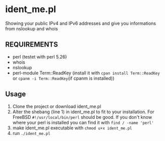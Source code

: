 # ident_me.pl
Showing your public IPv4 and IPv6 addresses and give you informations from nslookup and whois

## REQUIREMENTS
* perl  (testet with perl 5.26)
* whois
* nslookup
* perl-module Term::ReadKey (install it with `cpan install Term::ReadKey` or `cpanm -i Term::ReadKey`(if cpanm is installed))

## Usage
1. Clone the project or download ident_me.pl
2. Alter the shebang (line 1) in ident_me.pl to fit to your installation. For FreeBSD `#!/usr/local/bin/perl` should be good. If you don't know where your perl is installed you can find it with `find / -name 'perl'`
3. make ident_me.pl executable with `chmod u+x ident_me.pl`
4. run `./ident_me.pl`
